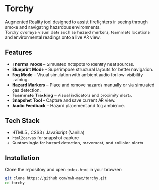 # Torchy

Augmented Reality tool designed to assist firefighters in seeing through smoke and navigating hazardous environments.  
Torchy overlays visual data such as hazard markers, teammate locations and environmental readings onto a live AR view.

## Features

- **Thermal Mode** – Simulated hotspots to identify heat sources.
- **Blueprint Mode** – Superimpose structural layouts for better navigation.
- **Fog Mode** – Visual simulation with ambient audio for low-visibility training.
- **Hazard Markers** – Place and remove hazards manually or via simulated gas detection.
- **Teammate Tracking** – Visual indicators and proximity alerts.
- **Snapshot Tool** – Capture and save current AR view.
- **Audio Feedback** – Hazard placement and fog ambience.

## Tech Stack

- HTML5 / CSS3 / JavaScript (Vanilla)
- `html2canvas` for snapshot capture
- Custom logic for hazard detection, movement, and collision alerts

## Installation

Clone the repository and open `index.html` in your browser:

```bash
git clone https://github.com/mwh-max/torchy.git
cd torchy
```
